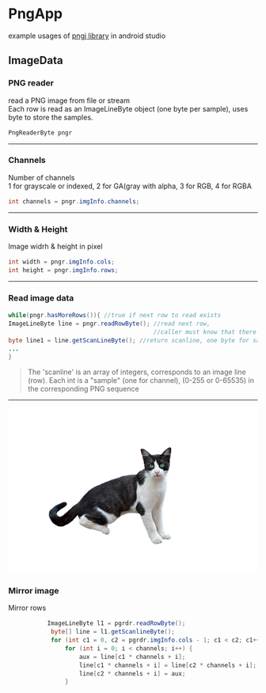 # PngApp
example usages of [pngj library](https://github.com/leonbloy/pngj) in android studio
## ImageData
### PNG reader
read a PNG image from file or stream\
Each row is read as an ImageLineByte object (one byte per sample),
uses byte to store the samples.
```java
PngReaderByte pngr
```
------------------------------------
### Channels
Number of channels \
1 for grayscale or indexed, 2 for GA(gray with alpha, 3 for RGB, 4 for RGBA   
```java
int channels = pngr.imgInfo.channels;
```
------------------------------------
### Width & Height

Image widrh & height in pixel

```java
int width = pngr.imgInfo.cols;
int height = pngr.imgInfo.rows;
```
------------------------------------
### Read image data

```java
while(pngr.hasMoreRows()){ //true if next row to read exists
ImageLineByte line = pngr.readRowByte(); //read next row, 
                                         //caller must know that there are more rows to read
byte line1 = line.getScanLineByte(); //return scanline, one byte for sample
...
}
```
>The 'scanline' is an array of integers, corresponds to an image line (row).
Each int is a "sample" (one for channel), (0-255 or 0-65535) in the corresponding PNG sequence

------------------------------------

![cat](https://github.com/kyung221/PngApp/blob/master/cat.png?raw=true)

### Mirror image
Mirror rows 
```java
           ImageLineByte l1 = pgrdr.readRowByte();
            byte[] line = l1.getScanlineByte();
            for (int c1 = 0, c2 = pgrdr.imgInfo.cols - 1; c1 < c2; c1++, c2--) {
                for (int i = 0; i < channels; i++) {
                    aux = line[c1 * channels + i];
                    line[c1 * channels + i] = line[c2 * channels + i];
                    line[c2 * channels + i] = aux;
                }
```



